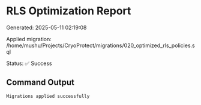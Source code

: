 # RLS Optimization Report

Generated: 2025-05-11 02:19:08

Applied migration: /home/mushu/Projects/CryoProtect/migrations/020_optimized_rls_policies.sql

Status: ✅ Success

## Command Output

```
Migrations applied successfully
```

